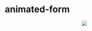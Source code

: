 # animated-form

<center>
  <img src="https://user-images.githubusercontent.com/53023400/158913290-01356335-7e17-4d53-ad2f-933aa30a7ccb.png">
</center>
